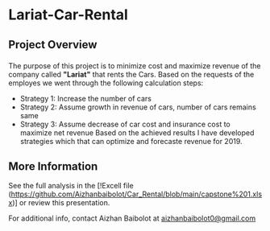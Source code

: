 # Lariat-Car-Rental
## Project Overview <p>
The purpose of this  project is to minimize cost and maximize revenue of the company called **"Lariat"** that rents the Cars. Based on the requests of the employes 
we went through the following calculation steps:
* Strategy 1: Increase the number of cars
* Strategy 2: Assume growth in revenue of cars, number of cars remains same
* Strategy 3: Assume decrease of car cost and insurance cost to maximize net revenue
Based on the achieved results I have developed strategies which that can optimize and forecaste revenue for 2019. 

## More Information
See the full analysis in the [!Excell file (https://github.com/Aizhanbaibolot/Car_Rental/blob/main/capstone%201.xlsx)] or review this presentation.

For additional info, contact Aizhan Baibolot at []()aizhanbaibolot0@gmail.com

